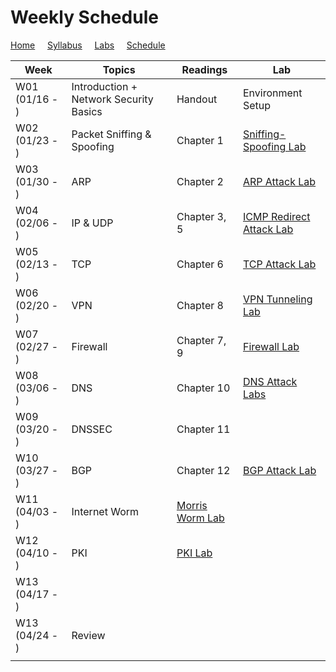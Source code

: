 # Weekly Schedule

[Home](./index.md) &nbsp;&nbsp;&nbsp; [Syllabus](./syllabus.md)  &nbsp;&nbsp;&nbsp; [Labs](./labs.md) &nbsp;&nbsp;&nbsp; [Schedule](./schedule.md)

| Week         | Topics | Readings  |  Lab |  
| ---          | ---    | --- | --- |
|W01 (01/16 - ) | Introduction + Network Security Basics| Handout | Environment Setup |
|W02 (01/23 - ) | Packet Sniffing & Spoofing | Chapter 1 | [Sniffing-Spoofing Lab](./labs.md) |
|W03 (01/30 - ) | ARP | Chapter 2 | [ARP Attack Lab](./labs.md) |
|W04 (02/06 - ) | IP & UDP  | Chapter 3, 5 | [ICMP Redirect Attack Lab](./labs.md) |
|W05 (02/13 - ) | TCP | Chapter 6 | [TCP Attack Lab](./labs.md) |
|W06 (02/20 - ) | VPN | Chapter 8 | [VPN Tunneling Lab](./labs.md) |
|W07 (02/27 - ) | Firewall | Chapter 7, 9 | [Firewall Lab](./labs.md) |
|W08 (03/06 - ) | DNS | Chapter 10 | [DNS Attack Labs](./labs.md) |
|W09 (03/20 - ) | DNSSEC | Chapter 11 | |
|W10 (03/27 - ) | BGP | Chapter 12 | [BGP Attack Lab](./labs.md) |
|W11 (04/03 - ) | Internet Worm | [Morris Worm Lab](./labs.md) | |
|W12 (04/10 - ) | PKI | [PKI Lab](./labs.md) | |
|W13 (04/17 - ) | | | |
|W13 (04/24 - ) | Review | | |
|||||
